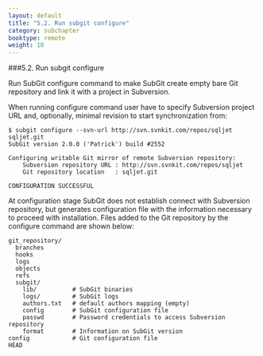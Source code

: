 ```yaml
---
layout: default
title: "5.2. Run subgit configure"
category: subchapter
booktype: remote
weight: 10
---
```

###5.2. Run subgit configure

Run SubGit configure command to make SubGit create empty bare Git repository and link it with a project in Subversion.

When running configure command user have to specify Subversion project URL and, optionally, minimal revision to start synchronization from:

    $ subgit configure --svn-url http://svn.svnkit.com/repos/sqljet sqljet.git
    SubGit version 2.0.0 ('Patrick') build #2552

    Configuring writable Git mirror of remote Subversion repository:
        Subversion repository URL : http://svn.svnkit.com/repos/sqljet
        Git repository location   : sqljet.git

    CONFIGURATION SUCCESSFUL

At configuration stage SubGit does not establish connect with Subversion repository, but generates configuration file with the information necessary to proceed with installation. Files added to the Git repository by the configure command are shown below:

    git_repository/
      branches
      hooks
      logs
      objects
      refs
      subgit/
        lib/          # SubGit binaries
        logs/         # SubGit logs
        authors.txt   # default authors mapping (empty)
        config        # SubGit configuration file
        passwd        # Password credentials to access Subversion repository
        format        # Information on SubGit version
    config            # Git configuration file
    HEAD